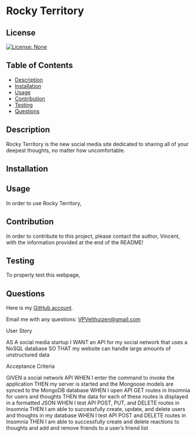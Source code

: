 # Rocky Territory

## License
[![License: None](https://img.shields.io/badge/License-None-brightgreen)](https://opensource.org/licenses/None)



## Table of Contents
- [Description](#description)
- [Installation](#installation)
- [Usage](#usage)
- [Contribution](#contribution)
- [Testing](#testing)
- [Questions](#questions)

## Description
Rocky Territory is the new social media site dedicated to sharing all of your deepest thoughts, no matter how uncomfortable.

## Installation


## Usage
In order to use Rocky Territory,

## Contribution
In order to contribute to this project, please contact the author, Vincent, with the information provided at the end of the README!

## Testing
To properly test this webpage,

## Questions
Here is my [GitHub account](https://github.com/VPVelthuizen).

Email me with any questions: [VPVelthuizen@gmail.com](mailto:VPVelthuizen@gmail.com)

User Story

AS A social media startup
I WANT an API for my social network that uses a NoSQL database
SO THAT my website can handle large amounts of unstructured data

Acceptance Criteria

GIVEN a social network API
WHEN I enter the command to invoke the application
THEN my server is started and the Mongoose models are synced to the MongoDB database
WHEN I open API GET routes in Insomnia for users and thoughts
THEN the data for each of these routes is displayed in a formatted JSON
WHEN I test API POST, PUT, and DELETE routes in Insomnia
THEN I am able to successfully create, update, and delete users and thoughts in my database
WHEN I test API POST and DELETE routes in Insomnia
THEN I am able to successfully create and delete reactions to thoughts and add and remove friends to a user’s friend list